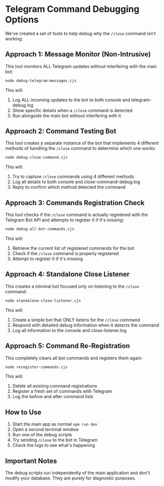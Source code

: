 # Telegram Command Debugging Options

We've created a set of tools to help debug why the `/close` command isn't working:

## Approach 1: Message Monitor (Non-Intrusive)

This tool monitors ALL Telegram updates without interfering with the main bot:

```bash
node debug-telegram-messages.cjs
```

This will:
1. Log ALL incoming updates to the bot to both console and telegram-debug.log
2. Show specific details when a `/close` command is detected
3. Run alongside the main bot without interfering with it

## Approach 2: Command Testing Bot 

This tool creates a separate instance of the bot that implements 4 different methods
of handling the `/close` command to determine which one works:

```bash
node debug-close-command.cjs
```

This will:
1. Try to capture `/close` commands using 4 different methods
2. Log all details to both console and close-command-debug.log
3. Reply to confirm which method detected the command

## Approach 3: Commands Registration Check

This tool checks if the `/close` command is actually registered with the Telegram Bot API
and attempts to register it if it's missing:

```bash
node debug-all-bot-commands.cjs
```

This will:
1. Retrieve the current list of registered commands for the bot
2. Check if the `/close` command is properly registered
3. Attempt to register it if it's missing

## Approach 4: Standalone Close Listener

This creates a minimal bot focused only on listening to the `/close` command:

```bash
node standalone-close-listener.cjs
```

This will:
1. Create a simple bot that ONLY listens for the `/close` command
2. Respond with detailed debug information when it detects the command
3. Log all information to the console and close-listener.log

## Approach 5: Command Re-Registration

This completely clears all bot commands and registers them again:

```bash
node reregister-commands.cjs
```

This will:
1. Delete all existing command registrations
2. Register a fresh set of commands with Telegram
3. Log the before and after command lists

## How to Use

1. Start the main app as normal `npm run dev`
2. Open a second terminal window 
3. Run one of the debug scripts
4. Try sending `/close` to the bot in Telegram
5. Check the logs to see what's happening

## Important Notes

The debug scripts run independently of the main application and don't modify your database.
They are purely for diagnostic purposes.